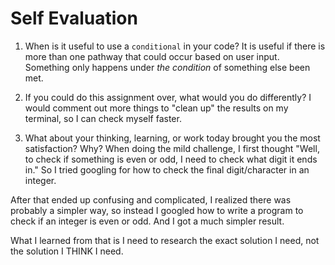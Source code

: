 # Self Evaluation

1. When is it useful to use a `conditional` in your code?
It is useful if there is more than one pathway that could occur based on user input. Something only happens under *the condition* of something else been met.

1. If you could do this assignment over, what would you do differently?
I would comment out more things to "clean up" the results on my terminal, so I can check myself faster.

1. What about your thinking, learning, or work today brought you the most satisfaction? Why?
When doing the mild challenge, I first thought "Well, to check if something is even or odd, I need to check what digit it ends in." So I tried googling for how to check the final digit/character in an integer.

After that ended up confusing and complicated, I realized there was probably a simpler way, so instead I googled how to write a program to check if an integer is even or odd. And I got a much simpler result.

What I learned from that is I need to research the exact solution I need, not the solution I THINK I need.